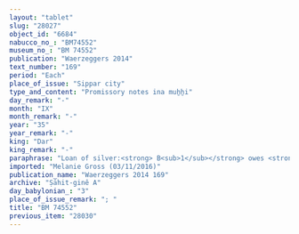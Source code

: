```yaml
---
layout: "tablet"
slug: "28027"
object_id: "6684"
nabucco_no_: "BM74552"
museum_no_: "BM 74552"
publication: "Waerzeggers 2014"
text_number: "169"
period: "Each"
place_of_issue: "Sippar city"
type_and_content: "Promissory notes ina muẖẖi"
day_remark: "-"
month: "IX"
month_remark: "-"
year: "35"
year_remark: "-"
king: "Dar"
king_remark: "-"
paraphrase: "Loan of silver:<strong> B<sub>1</sub></strong> owes <strong><sup>f</sup></strong><strong>A </strong>1/3 mina of white cut silver without stamp-mark (<em>kaspu peṣ&ucirc; nuhhutu &scaron;a lā ginne</em>) by 1/8 alloy (<em>bitqu</em>) per shekel. This is remainder of the loan document concerning 5/6 mina of white silver. <strong>B<sub>1</sub></strong> will pay the silver in Ayyār (II). This is apart from (<em>elat</em>) the remainder (<em>rēhtu</em>) according to the promissory note (<em>u&rsquo;iltu</em>) concerning 2/3 mina of silver due from <strong>B<sub>2</sub></strong>, son of <strong>B<sub>1</sub></strong>, and his mother <strong><sup>f</sup></strong><strong>B<sub>3</sub></strong> for whose payment (<em>eṭēru</em>) <strong>C</strong> is guarantor (<em>pūtu na&scaron;&ucirc;</em>). 4 witnesses (including &Scaron;ama&scaron;-erība/Iddin-Nab&ucirc;//Isinnāya and &Scaron;ama&scaron;-ahu-ittannu/Nidintu, deputy [<em>&scaron;an&ucirc;</em>] of &Scaron;am&scaron;āya) and the scribe.<br /> &nbsp;<br /> <strong><sup>f</sup></strong><strong>A </strong>= <sup>f</sup>Tabluṭ/Marduk-rēmanni//Ṣāhit-gin&ecirc;;<strong> B<sub>1</sub></strong> <strong>= </strong>&Scaron;ama&scaron;-ēriba/Bēl-iqī&scaron;a//Isinnāya; <strong>B<sub>2</sub></strong> = Bēl-iddin/&Scaron;ama&scaron;-ēriba//Isinnāya;<strong> <sup>f</sup>B<sub>3</sub></strong> = <sup>f</sup>Amtia, mother of<strong> B<sub>2</sub></strong>; <strong>C </strong>= Nab&ucirc;-nāṣir; Scribe = &Scaron;ama&scaron;-kāṣir/Itti-&Scaron;ama&scaron;-balāṭu"
imported: "Melanie Gross (03/11/2016)"
publication_name: "Waerzeggers 2014 169"
archive: "Ṣāhit-ginê A"
day_babylonian_: "3"
place_of_issue_remark: "; "
title: "BM 74552"
previous_item: "28030"
---
```

